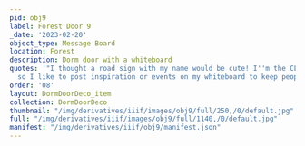 ```yaml
---
pid: obj9
label: Forest Door 9
_date: '2023-02-20'
object_type: Message Board
location: Forest
description: Dorm door with a whiteboard
quotes: '"I thought a road sign with my name would be cute! I''m the CL for our floor,
  so I like to post inspiration or events on my whiteboard to keep people motivated."'
order: '08'
layout: DormDoorDeco_item
collection: DormDoorDeco
thumbnail: "/img/derivatives/iiif/images/obj9/full/250,/0/default.jpg"
full: "/img/derivatives/iiif/images/obj9/full/1140,/0/default.jpg"
manifest: "/img/derivatives/iiif/obj9/manifest.json"
---
```

